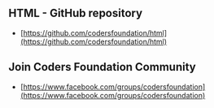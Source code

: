 ## HTML - GitHub repository

- [https://github.com/codersfoundation/html](https://github.com/codersfoundation/html)

## Join Coders Foundation Community

- [https://www.facebook.com/groups/codersfoundation](https://www.facebook.com/groups/codersfoundation)